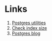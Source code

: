 # Links
1. [Postgres utilities](https://github.com/dataegret/pg-utils)
2. [Check index size](https://wiki.postgresql.org/wiki/Index_Maintenance)
3. [Postgres blog](https://dataegret.com/category/postgres-stats/)
